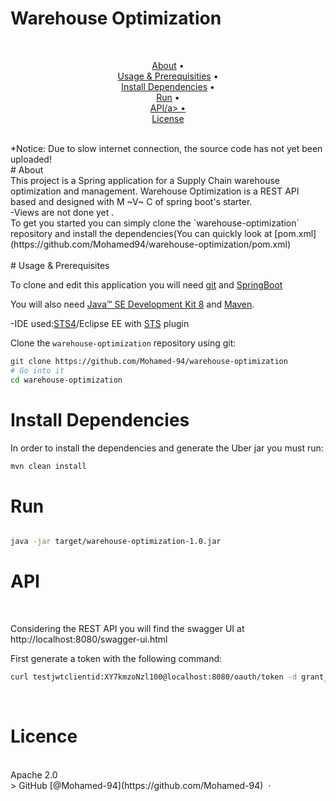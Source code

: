 # Warehouse Optimization
<br>

<p align="center">
  <a href="#about">About</a> •
<br>
  <a href="#usage-&-prerequisities">Usage & Prerequisities</a> •
  <br>
  <a href="#install-dependencies">Install Dependencies</a> •
  <br>
  <a href="#run">Run</a> •
  <br>
  <a href="#api">API/a> •
    <br>
  <a href="#license">License</a>
</p>
<br>
  *Notice: Due to slow internet connection, the source code has not yet been uploaded!
  <br>
# About
  <br>
This project is a Spring application for a Supply Chain warehouse optimization and management.
Warehouse Optimization is a REST API based and designed with M ~V~ C of spring boot's starter.
  <br>
-Views are not done yet .
  <br>
To get you started you can simply clone the `warehouse-optimization` repository and install the dependencies(You can quickly look at [pom.xml](https://github.com/Mohamed94/warehouse-optimization/pom.xml)
  <br>

<br>
# Usage & Prerequisites

To clone and edit this application you will need [git](https://git-scm.com/) and [SpringBoot](https://projects.spring.io/spring-boot/)

You will also need [Java™ SE Development Kit 8](http://www.oracle.com/technetwork/java/javase/downloads) and [Maven](https://maven.apache.org/download.cgi).

-IDE used:[STS4](https://spring.io/tools)/Eclipse EE with [STS](https://spring.io/tools) plugin


Clone the `warehouse-optimization` repository using git:

```bash
git clone https://github.com/Mohamed-94/warehouse-optimization
# Go into it
cd warehouse-optimization

```

# Install Dependencies

In order to install the dependencies and generate the Uber jar you must run:

```bash
mvn clean install
```

# Run
 
```bash

java -jar target/warehouse-optimization-1.0.jar
```

# API
<br>

Considering the REST API you will find the swagger UI at http://localhost:8080/swagger-ui.html

First generate a token with the following command:

```bash
curl testjwtclientid:XY7kmzoNzl100@localhost:8080/oauth/token -d grant_type=password -d username=user -d password=jwtpass
```
<br>

# Licence
<br>
Apache 2.0
<br>
> GitHub [@Mohamed-94](https://github.com/Mohamed-94) &nbsp;&middot;&nbsp;

